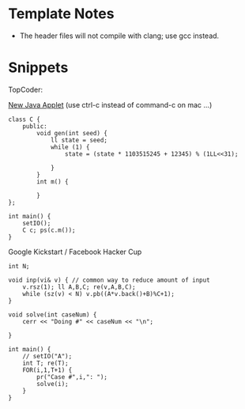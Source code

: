 # Template Notes

- The header files will not compile with clang; use gcc instead.

# Snippets

TopCoder:

[New Java Applet](https://codeforces.com/blog/entry/64597) (use ctrl-c instead of command-c on mac ...)

```
class C {
	public:
		void gen(int seed) {
			ll state = seed;
			while (1) {
				state = (state * 1103515245 + 12345) % (1LL<<31);
				
			}
		}
		int m() {
			
		}
};

int main() {
	setIO();
	C c; ps(c.m());
}
```

Google Kickstart / Facebook Hacker Cup

```
int N;

void inp(vi& v) { // common way to reduce amount of input
	v.rsz(1); ll A,B,C; re(v,A,B,C);
	while (sz(v) < N) v.pb((A*v.back()+B)%C+1);
}

void solve(int caseNum) {
	cerr << "Doing #" << caseNum << "\n";

}

int main() {
	// setIO("A");
	int T; re(T);
	FOR(i,1,T+1) {
		pr("Case #",i,": ");
		solve(i);
	}
}
```
